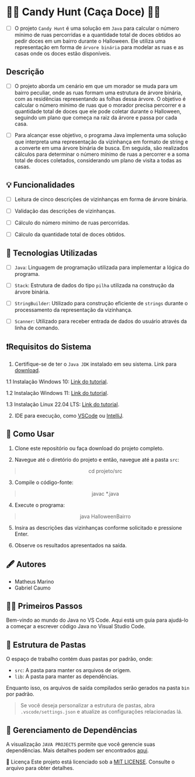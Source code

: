 # 🎃🍬 Candy Hunt (Caça Doce) 🎃🍬

- [ ] O projeto `Candy Hunt` é uma solução em `Java` para calcular o número mínimo de ruas percorridas e a quantidade total de doces obtidos ao pedir doces em um bairro durante o Halloween. Ele utiliza uma representação em forma de `árvore binária` para modelar as ruas e as casas onde os doces estão disponíveis.

## Descrição
    
- [ ] O projeto aborda um cenário em que um morador se muda para um bairro peculiar, onde as ruas formam uma estrutura de árvore binária, com as residências representando as folhas dessa árvore. O objetivo é calcular o número mínimo de ruas que o morador precisa percorrer e a quantidade total de doces que ele pode coletar durante o Halloween, seguindo um plano que começa na raiz da árvore e passa por cada casa.

 - [ ] Para alcançar esse objetivo, o programa Java implementa uma solução que interpreta uma representação da vizinhança em formato de string e a converte em uma árvore binária de busca. Em seguida, são realizados cálculos para determinar o número mínimo de ruas a percorrer e a soma total de doces coletados, considerando um plano de visita a todas as casas.

## 💡 Funcionalidades

- [ ] Leitura de cinco descrições de vizinhanças em forma de árvore binária.

- [ ] Validação das descrições de vizinhanças.

- [ ] Cálculo do número mínimo de ruas percorridas.

- [ ] Cálculo da quantidade total de doces obtidos.

## 🚀 Tecnologias Utilizadas

 - [ ] `Java`: Linguagem de programação utilizada para implementar a lógica do programa.

 - [ ] `Stack`: Estrutura de dados do tipo `pilha` utilizada na construção da árvore binária.

- [ ] `StringBuilder`:  Utilizado para construção eficiente de `strings` durante o processamento da representação da vizinhança.

- [ ] `Scanner`: Utilizado para receber entrada de dados do usuário através da linha de comando.

## ❗Requisitos do Sistema

1. Certifique-se de ter o `Java JDK` instalado em seu sistema. Link para [download](https://www.oracle.com/java/technologies/downloads/).

1.1 Instalação Windows 10: [Link do tutorial](https://www.youtube.com/watch?v=AUL--F5Wdh8).

1.2 Instalação Windows 11: [Link do tutorial](https://www.youtube.com/watch?v=krGadRGdESQ).

1.3 Instalação Linux 22.04 LTS: [Link do tutorial](https://www.youtube.com/watch?v=vVrIDJ--GOA).


2. IDE para execução, como [VSCode](https://code.visualstudio.com/) ou [IntelliJ](https://www.jetbrains.com/idea/download/?section=windows).

## 🔧 Como Usar

1. Clone este repositório ou faça download do projeto completo.

2. Navegue até o diretório do projeto e então, navegue até a pasta `src`: 
> <div style="text-align: center;">
>    <p align="center">
>     cd projeto/src
>    </p>
> </div>

3. Compile o código-fonte:
> <div style="text-align: center;">
>    <p align="center">
>    javac *.java
>    </p>
> </div>

4. Execute o programa:
> <div style="text-align: center;">
>    <p align="center">
>    java HalloweenBairro
>    </p>
> </div>


5. Insira as descrições das vizinhanças conforme solicitado e pressione Enter.

6. Observe os resultados apresentados na saída.

## 🖋️ Autores

- Matheus Marino
- Gabriel Caumo

## 🏃‍♂️ Primeiros Passos

Bem-vindo ao mundo do Java no VS Code. Aqui está um guia para ajudá-lo a começar a escrever código Java no Visual Studio Code.

##  📁  Estrutura de Pastas

O espaço de trabalho contém duas pastas por padrão, onde:

- `src`: A pasta para manter os arquivos de origem.
- `lib`: A pasta para manter as dependências.

Enquanto isso, os arquivos de saída compilados serão gerados na pasta `bin` por padrão.

> Se você deseja personalizar a estrutura de pastas, abra `.vscode/settings.json` e atualize as configurações relacionadas lá.

## 🔄 Gerenciamento de Dependências

A visualização `JAVA PROJECTS` permite que você gerencie suas dependências. Mais detalhes podem ser encontrados [aqui](https://github.com/microsoft/vscode-java-dependency#manage-dependencies).

📜 Licença
Este projeto está licenciado sob a [MIT LICENSE](https://github.com/Matheus-Oliveira-Marino/Zip_Code/blob/main/LICENSE). Consulte o arquivo para obter detalhes.
